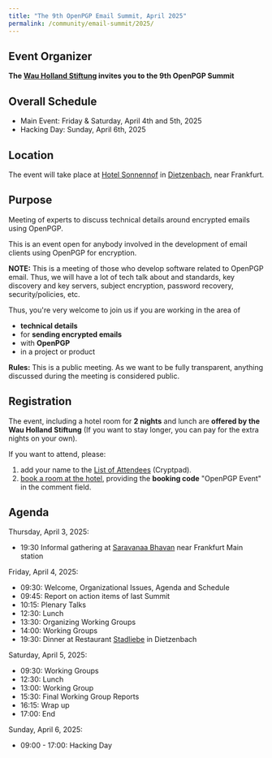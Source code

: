 ```yaml
---
title: "The 9th OpenPGP Email Summit, April 2025"
permalink: /community/email-summit/2025/
---
```


## Event Organizer

**The [Wau Holland Stiftung](https://wauland.de) invites you to the 9th OpenPGP Summit**

## Overall Schedule

* Main Event:  Friday & Saturday, April 4th and 5th, 2025
* Hacking Day: Sunday, April 6th, 2025

## Location

The event will take place at [Hotel Sonnennof](https://www.sonnenhof-dtz.de/) in [Dietzenbach](https://www.openstreetmap.org/#map=13/50.0124/8.7762), near Frankfurt.

## Purpose

Meeting of experts to discuss technical details around encrypted emails using OpenPGP.

This is an event open for anybody involved in the development of email
clients using OpenPGP for encryption.


**NOTE:**
This is a meeting of those who develop software related to OpenPGP
email.  Thus, we will have a lot of tech talk about and standards, key
discovery and key servers, subject encryption, password recovery,
security/policies, etc.

Thus, you're very welcome to join us if you are working in the area of

* **technical details**
* for **sending encrypted emails**
* with **OpenPGP**
* in a project or product


**Rules:** This is a public meeting. As we want to be fully
transparent, anything discussed during the meeting is considered
public.

## Registration

The event, including a hotel room for **2 nights** and lunch are **offered by the Wau Holland Stiftung** 
(If you want to stay longer, you can pay for the extra nights on your own).

If you want to attend, please:

1. add your name to the [List of Attendees](https://cryptpad.fr/sheet/#/2/sheet/edit/4Uc9qcDQDj4bRDFTxUM7JkCK/) (Cryptpad).
2. [book a room at the hotel](https://www.sonnenhof-dtz.de/buchen-reservieren/), providing the **booking code** "OpenPGP Event" in the comment field.

## Agenda

Thursday, April 3, 2025:
* 19:30 Informal gathering at [Saravanaa Bhavan](https://maps.app.goo.gl/2ei9W41t784buaTh7) near Frankfurt Main station

Friday, April 4, 2025:
* 09:30: Welcome, Organizational Issues, Agenda and Schedule
* 09:45: Report on action items of last Summit
* 10:15: Plenary Talks
* 12:30: Lunch
* 13:30: Organizing Working Groups
* 14:00: Working Groups
* 19:30: Dinner at Restaurant [Stadliebe](https://maps.app.goo.gl/89qvHHpbxbYws6Bf7) in Dietzenbach

Saturday, April 5, 2025:
* 09:30: Working Groups
* 12:30: Lunch
* 13:00: Working Group
* 15:30: Final Working Group Reports
* 16:15: Wrap up
* 17:00: End

Sunday, April 6, 2025:
* 09:00 - 17:00: Hacking Day
